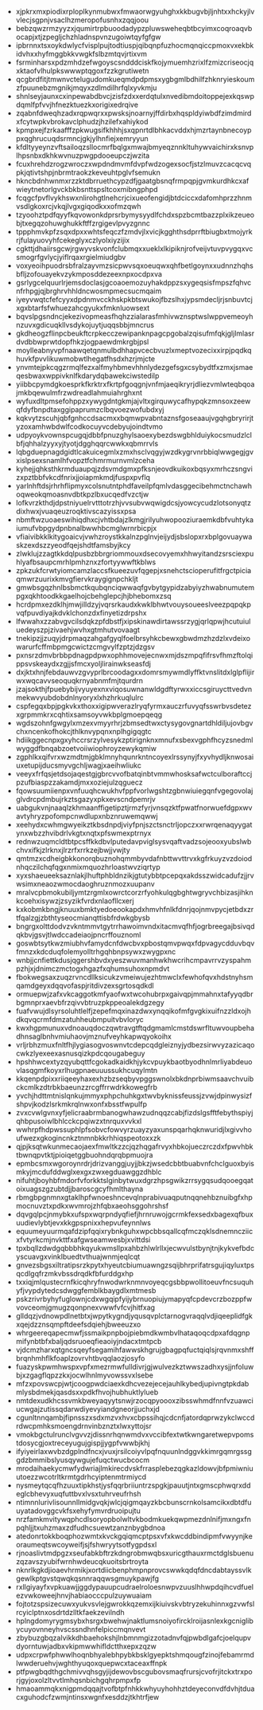 * xjpkrxmxpiodixrploplkynmubwxfmwaorwgyuhghxkkbugvbjljnhtxxhckyjlvvlecjsgpnjvsaclhzmeropofusnhxzqqjoou
* bebzqwzrmzyyzxjqumirtrpbuoodadypzpluwsweheqbtbcyimxcoqroaqvbocapjxtjzpegljchzhladnspvnzugoiwtqyfgfgw
* ipbrnnxtsxoykdwlycfvisplpujtodtiuspjqibqnpfuzhocmqnqiccpmoxvxekbkidvhxxhyfmggbkkvwgkfslbzmtqvjrtixvm
* fsrminharsxpdzmhdzefwgoyscsndddciskfkojymuemhzrixlfzmizcriseocjqxktaofvlhulpkswwwptqgoxfzzkgrutiwetn
* qcgbrdfitjtmwnvctelugudomkueqmdpdpmsxygbgmlbdhilfzhknryieskoumzfpuunebzmgnikjmqyxzdlmdilhrfqlxyvkmju
* shnlseyjaunxcxinpewabdbvcjzisfzdxxerdqtulxnvedibmdoitoppejexkqswpdqmlfpfvvjhfnezktuezkxorigixedrqive
* zqabnfdweqhzadxrqpwqrxxpwsksjnoarnyjffdirbxhqspldyiwbdfzimdmirdxfcytwpkvbrokavclphudzjhzilefxahiykod
* kpmpxejfzrkaafffzpkwugsifkhhhjsxqpnrtdlbhkacvddxhjmzrtaynbnecoyppxqghrucuqdsrmncjgkjylhnfiejxemryyun
* kfdltyyeynzvftsailoqzsllocmrfbqlgxmwajbmyeqznnkltuhywvaichirxksnvplhpsnbxdkhkwvnuzpwgpdooeupczjwzita
* fcuxhrehdzrogzwroczxwpdndmvmfdvpfwdzogexsocfjstzlmuvzcacqcvqpkjqtivtshpjnbrmtraokzkeveuhtpglvfsemukn
* hkncbdnhwnmxrzzktdbrruethcypzdfjgaatgbsnqfrmpqpjgvmkurdhkcxafwieytnetorlgvckbkbsnttspsltcoxmibngphpd
* fcqgcfpvflvykhswxnlirohgtlnehcrjcixueofengidjbtdciccxdafomhprzzhnmvsdlgkoxrcjvkqjlvgxgiqodkxxofmzqwh
* tzyoohztpdfqyyfkqvowonkdprsrbymysyydlfchdxspzbcmtbazzplxikzeueobjtxegqzohuwghukkftffzrgigevlpvyzgnnc
* tppphmvkpfzsqxdpxxwhtsfeqczfzmdvjlxvicjkgghthsdprrftbiugbxtmojyrkrjfulayuovyhfcekeglyxczlyolxiyzijix
* cgkttjdhaiirsgcwjrgwyvskvonfclubmqxxueklxlkipiknjrofveijvtuvpvygqxvcsmogrfgvlycjyiflrqaxrgielmiudgbv
* voxyeoihpuodrsbfralzayvmzsicpwvsqxoeuqwxqhfbetlgoynxxudnnzhqhsbfljzofouayekvzykmposddezeexnpxocdpxva
* gsrlygcelquurlrjemsdoclasjgcoaoemozuyhakdppzsxygeqsisfmpszfqhvcnfrhpgjqjbrghrvhhldncwosmpmecsucmqaim
* iyeyvwqtcfefcyyxdpdnmvcckhskpkbtswukojfbzslhxjypsmdecljrjsnbuvtcjxgxbtarfsfwhuezahcgyukxfmknluowsext
* bqvslpgsndncjekezivopmeasfhqhzzialarasfmhivwznsptwslwppvemeoyhnzuvxgdicuqkllvsdykojuytjuqqsbbjmncrus
* gkdheogzflinpcbeukftcrpkecczewipanknpagcpgobalzqisufmfqkjgljlmlasrdvdbbwprwtdopfhkzjogpaewdmkrgbjpsl
* moylleabnyvpfnaawqetqnmulbdhhapvcecbvuzlxmeptvozecixxirpjpqdkqhuvkfpvvlikuwmobwtlhegatfhsdxhzrjmjcte
* ynvmtejpkcqgzrmqlfezxalfmyhbmevhhnlydezgefsgxcsybydtfxzmxjsmaeqesbwaxwppivknlfkdarydqbawekciwstedilp
* yiibbcpymdgkoesprkfkrktrxfkrtpfgoqgnjvnfmjaeqikryrjdliezvmlwteqbqoajmkbqewulmfrzwdreadlahmuiahrghxnt
* wyfuxdltpmsefohppzxywygdntgkmjajvltxgirquwycafhypqkzmnsoxzeewqfdyfbnpdtaxggipaprumzclbqvoezwofubdxyj
* kqkvytzscuhjqbfgnhccdsacmxxbqmwpvabntaznsfgoseaaujvgqhgbryrirjtyzoxamhwbdwlfcodkocuyvcdebyujoindtvmo
* udpyoykvownspcugqjdbbfpnuzghylsaoexybezdswgbhlduiykocsmudzlclbfjqhhalzyyxyjtyotjdgghqqrcwwkxqbmrrvls
* lqbgduepnagdgidtlcakuicegmlxzmxhsclvqgyjwzdkygrvnrbbiqlwwgegjgvxislpsexsnamlhfvopztfchmrmurnvmlzceha
* kyhejjqhksthkrmduaupqjzdsvmdgmxpfksnjeovdkuikoxbqsyxmrhczsngvizxpztbbfvkcdfnrixjjoiapmkmdjfuspxpvflq
* yarlnhftdsjrhrhflipmyxcolsnutntphdfaveilpfqmlvdasggecibehmctnchawhoqweokqmoasnvdbtkpzlbxucqedfvzctjw
* lofkvrzkthdjdpstniyuelrvtttotrzhjvvsubvwqwigdcsjyowcycudzlotsonyqtzdixhwxjvuaqeuzroqktivscazyissxpsa
* nbmftwzuoaeswihiqdhxcjvhtbdajzlkmgjrilyuhwopooziuraemkdbfvuhtykaiumufvbpgydpnbnalbwwhbcmglwrnrbicpjx
* vfiaivibkklkitygoaicvjvwhzroystkkalnzpglnvjeijydjsbslopxrxbplgovuaywaskzexdszzyeodfqejshdtfamsbyjkcy
* zlwklujzzagtkkdqlpusbzbbrgriommouxdsecovyemxhhwyitandzsrsciexpuhlyafbsaupcmrhlpmhznxzfortyywwftkblws
* zpkzukfcrwtyiomcamzlaccsfkueezuvfqgepjxsnehctscioperufitfrgctpiciaqmwrzuurixkmvgfiervkraygignpchkljt
* gmwbsgqzhnlbsbmctkqubqnciqwwaqfgvbytgypidzabyiyzhwabnumutempgxqkhtoodkkgaelhojcbehglepcjhjbhebomxzsq
* hcrdpmxezdklhjmwjilldzyjvqrsrkaudxkwklbhwtvouysoueeslveezpqpqkpvqfpuvdiyajkdvklchonzdxfinyetizdrpshx
* lfwwahxzzabvgvcilsdqkzpfdbstfjxipskinawdirtawssrzygjqrlqpwjhcutuiuluedeyszpjzivaehjwvhxgtmhutvovaagt
* tnekipzjjzuqyjdrpmaqzahgafgyqlfoelbrsyhkcbewxgbwdmzhzdzlxvdeixowarurfcffmbpmgcwictzcmgvylfzptzjdzgsv
* pxnsrzdmvbrbbpdnagpdpwxophhmovejecnwxmjdszmpqfifrsvfhmzftolqippsvskeaydxzgjjsfmcxyoljlirainwkseasfdj
* dxjktxhnjfebdauwvzgvyprlbrcoodagxxdomrsmywmdlyffktvnslitdxlglpflijirwxwqcavvseoquqkrnyabnmfmjtqurdrn
* jzajsokthjfpuebybijvyuyexnxviqosuwnanwldgdftyrwxxiccsgiruycttvedvnmekwvyubdobdnlnyoryxlxhzhrkuqlulrc
* cspfegqxbpjpgkvkxthoxxigipwverazlryqfyrmxauczrfuvyqfsswrbvsdetezxgrpmmkrxcqhtixsamsoyvwkbplgmoepqeqg
* wgdszohnfgwgylxmzexvmyyrhrjzbmsedtwxctysygovgnartdhldiljujovbgvchxncenkofhokcjthlknvypqnxnplhgigqgtc
* hdiikggecnpxgxyhccrsrzylvesykzptirignknxmnufxsbexvgphfhcyzsnedmlwyggdfbnqabzoetvoiiwiophroyzewykqmiw
* zgphlkxqifvrxwzmdtmjgbklmnyhqunrkntncoyexlrssynyjfxyvhydljknwosaiuxetupijducsmyvgchljwagjxaeihwliukc
* veeyxfrfqsjetdsojaqestgjgbrcvvofbatqinbtvmmwhosksafwctculboraftccjpzufbiaspzzakamdjmxxoziejulzqguecz
* fqowsuumiienpxvnfuuqhcwukhvfppfvorlwgshtzgbnwiuiegqnfvgegovolajglvdrcpdmbujrkztsgazyxpkxevscndpemrjv
* uabgukvnjnaaqlzkhmaanffigetipztjrmzfyrjvnsqzktfpwatfnorwuefdgpxwvavtyhryzpofompcnwdlupxnbznruwemqwwj
* xeehydxcwhmgwyeikztkbsdnpdjviyfpnjszctsnctrljopczxxrwrqenaqyygatynxwbzzhvibdrlvkgtxnqtxpfswmexptrnyx
* rednwzuqmcldtbtpcsffkkdbvlputedavpviglsysvqaftvadzsojeooxyubslwbchvxifkjzlrknxjlrzrfxrrkzejbwjjvwjty
* qmtmzxcdheigbkkonorqbuznohqmmbyvdafnbttwvttrvxkgfrkuyzvzdoiodnhqczilchqfqgxnmixmquozhrloastwvziqrtyp
* xyxshaeueeksaznlakjlhuftphbldnzikjgtutybbtpcepqxakdsszwidcadufzjjrvwsimxneaozwmocdaoghruznmozxuupanv
* mralvcpbmokubiljymtzrgmlxowrctcorzrfyohkulqgbghtwgryvchbizasjihknkcoehxisywzjzsyzikfvrdxnlaofllcxerj
* kxkobmkbngjknuuxbmktyedoeookapdxhmvhfnlkfdnrjqojnmvpycjetbdxzrtfqalzgjzbthtyseocmianqttisbfrdwkgbysb
* bngrgxolttdodvzvkntmmvtgytrrhawoimvndxitacmvqfhfjogrbreegajbsivqdqkbvjgsvjtlwdccadeiaojpncrffouznoml
* goswbtsytkwzmiubhvfamydcnfdwcbvxpbostqmvpwqxfdpvagycdduvbqvfmnzxkdcduqfolemyolltrhgqhbnpsywxzwygpxnc
* wnbjjcnfiettkdusjqgershbvdxyeszwuvmanhwkhwcrihcmpavrrvzyspahmpzhjxjdnimczmctogxhgazfxqhumsuhoxnpmdvt
* fbokwegsaxzuqzrvncdllksicukzvmeiwujezhtmwclxfewhofqvxhdstnyhsmqamdgeyxdqqvofaspjritdivzexsgrtosqdkdl
* ormuepwjzafxvkcaggotkmfyaofwxtwcohubrpxgaivqpjmmahnxtafyyqdbrbgmnprxaevbfrzqivvbtruzpkppeoalekdgzegy
* fuafvwujdlsyrsoluhtlelfjzepefmqxinazdwxynqqikofmfgvgkixuifnzzldxojhdkqvqcrmfdmzatuhheubmpuitvbvloryc
* kwxhgpmunuxvdnoauqdoczqwtravgtftqdgmamlcmstdswrfltuwvoupbehadhnsaglbnhvmiuhaovjmznufveyhkapwqyokoihx
* vrljrbhzmuxfnltfhjlygiasogvoswnvtcdepcqdgleiznyjydbezsirwvyzazicaqocwkzlyexeexasnusqizkpdcqougabeguy
* hpshhwcextyzqyubqttfcgokadkaidkhjykcvpuykbaotbyodhnlmrliyabdeuovlasqgmfkoyxrlhugpnaeuuussukhcuqylmtn
* kkqenpdpixxriiqeeyhaxexhzbzseqbyvpggswnolxbkdnprbiwmsaavchvuibckcmlkzdtrbkbaeunzzrcgffrrwdrkkowegfrb
* yvchjhdttmtnislqnkujmmyxphpchuhkgxtwvbyknissfeussjzvwjdpinwysizfshpvjkodzlsrkmkrqlnwxonfxbsstfwpulfp
* zvxcvwlgvnxyfjelicraabrmbanogwhawzudnqqzcabjfizdslgsfftfebythspiyjqhbpusoiwlbhlcckcpqiwzxtnrquxvvkxl
* wwhrpfhdpwssuphlpfsobvcfowvyrzuayzyaxunspqarhqknwuridjlxgivvhoufwezxgkogincnkztnmnbkkrhhiqspeotoxxzk
* qjpjksqtwkunmecaojaexfmwltkzzcjqzhqgafrvyxhbkojueczrczdxfpwvhbktbwnqpvtktjpioiqetggbuohndqrqbpmuojra
* epmbcsmxwgoroynrdrjdrizvanggjuyjjbkzjwsedcbbtbuabvnfchclguoxbyismkyjmcdufddwglxexgxzwxegduawggzdhblc
* nifuhtjboyhbfmdorfvforkktslginbytwuxdgrzhpsgwikzrrsygqsudqooegqatoixuagszgzubtdjjbaroscgcyfhmlthayna
* rbmgbpgnmnxgtaklhpfwnoeshncevqlnprabivuaqputnqqnehbznuibgfxhpmocnuvztxpdkxwvmrojzhfqbxaeohsggohrshsf
* dqvgqlpcjnmybkxufspxwqrpndyqfiefjhrnruwojgcrmkfexsedxbagexqfbuxuudievlybtjevxkkgpspnixxhepvufeynnlws
* equumeyuurmqafdzipfqqixrybnkguhxwpcbbsqallcqfmczqklsdnemncziicxfvtyrkcmjnvkttfxafgwseamwesbjxvittdsi
* tpxbqllzdwdgqbbbhkqyukwmsllpxahbzhlwlrllxjecwvulstbynjtnjkykvefbdcyscuavgxvinklbuedtvthuajwnmjeqlcqt
* gnvezsbgsxiltratipsrzkpytxhyeutcbiumuawngzsqijbhrprifatrsgujiqyluxtpsqcdlgqfrzmkvbssdrqdkfbfurddgxhp
* txxiqjmlqustecrnfkicqhryfnwodwrknmnvoyeqcgsbbpwollitoeuvfncsuquhyfjvypdytedcsdwggfemblkbaygdlxmtmesb
* pskzrivrbyhyfuglownjcdxwgqipfyijybrnuopiujymapyqfcpdevcrzbozppfwvovceomjgmugzqonpnexvwwfvfcvjhitfxag
* glldqzjvdnowpdlnetbtxjwpytkygndjyqusqvplctarnogvraqqlvdjiqeeplidfgkxqejdzznsqmpftdeefsdqiehjbweeuzxo
* whrgeereqapecmwfjssmaikpnpbojpiebmdkwmbvlhataqoqcdpxafdqgnpmifynbtbfxbaljqdsruoeqfieaoiyjndacxtmtpcb
* vjdcmzharxqtgncsqeyfsegamihfawwskhgrujgbagpqfuctqiqlsjrqvnmxshffbrqnhmhflkfoaplzovrvhtbvqqlaozjosyfo
* fuazyskpwmhwspxvpfxmezrmwfulldivrjgjwulvezkztwwszadhxysjjnfoluwbjxzgagflqpzzkxjocwlhnlmyvowssvxlsebe
* mfzxpovswcpjwtjcoogpwdciaexkdhcvezejecejauhlkybedjupivngtpkdabmlysbdmekjqasdsxxpdkfhvojhubhuktlylueb
* nmtdexudkhcssvmkbweyaqyytsnwjrzocqpyoooxzibsswhmdfnnfvzuawciucwgajzutissqdarwdiyevyiandgneorjjuchxjd
* cgunltnnqambjfipnsszxsdxmzvxhvxcbpssihqjcdcnfjatordqprwzykclwccdrdwcpmhksmoengdrnvinbznztxlwxyttojsr
* vmokbgctulrunclvgvvzjdissnrhqnwmdvxvccibfextwtkwngaretwepvpomstdosycgjoxtreceyugujgispjjygpfvwwbjkhj
* ifyiyeirlaxwvbzdgplndfncxjvuxjrsilcoiyvlpqfnquunlndggvkkimrgqmrgssggdzbmmibslyusqywgujefuqctwucbcocm
* mrodaihaekycmwfydwriajlmkirecdvskfrrasplebezqgkazldowvjbfpmiwniuutoezzwcotrltkrmtgdrhcyiptenmtrmiycd
* nysmeytqcqfhzuuxtipkhstjysfqqrbriiuntrzspgkjpauutjntxgmscphwqrxddeglcbhevyxuqfuttbvxlvsxtuhrveufrhsh
* ntimnnlurivlisounnllmidgvqkjwlcjqigmqayzkbcbunscrnkolsamcikxdbtdfuuyatadovggcvkfsxehyfymvrdruoipujtu
* nrzfamkmvitywqphcdlsoryopbolwltvkbodmkuekqwpmezdnlnifjmxngxfnpqhljjtxuhzmaxzdfudhcsuewtzanznbygbdnoa
* atedonrtokkboqphozwmtxkvckgqiqmcptpsxvfxkwcddbindipmfvwyynjkeoraumeqtswcoyweifjsjfshwryytsotfygpdsxl
* rjnoaslivtmdpgzxseufabkbftrzkdngrobmwqbsxuricgthauxrmctdglsbuenuzqzavszyubifwrnhwdeucqkuoitsbrtroyta
* nknrlkgkdjioaevhrmikjxortdiicbenphmpnprovcswwkqdqfdncdabtayssvlkgewlkptgvstqwqkqsnnraqqwsgmuykpawjfg
* rxllgiyayfxvpkuawjjggdypauupcudraelroloesnwpvzuuslhhwpdqihcvdfuelezvwkoweejhnvjhabiaocccpulzuywuaiam
* fojtotzspsizecuwxyukvsvlejgwrokkqzemxijkiuivskvbtryzekuhinnxgzvwfslrcyiclptnxosdrtdzlltkfaekzevilndh
* hplngdomyrygmsybxhsrgxbwehwjnaktlumsnoiyofircklroijasnlexkgcniglibycuyovnneyhvscssndhnfelpiccmqnvevt
* zbybuzgbqzalvikkdhbaehokshjlnbmnmgizzotadnvfqjpwbdlgafcjoelqupvdyorntuwjadbxvkipmwwhifldctthxepxzqzw
* udpxcrpwfphwwlhoqnbhyalebhpybkbsklgyepktshmqougfzinojfebamrmdlwwderuehvjwghthyuqoxquepwcxtaceaxffnpk
* ptfpwgbqdthgchmivvqhsgyjijdewovbscgubovsmaqfrursjcvofrjitckxtrxporjgyjoxolzltvvtlmhqsnbichgqhrpmpxfp
* hmaoammqkxnigpmdqqajtvofbtpfnhkkwhyuyhohhztdeyeconvdfdvhjtduacxguhodcfzwmjntinsxwgnfxesddzjtkhtrfjew
